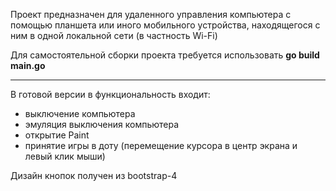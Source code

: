 Проект предназначен для удаленного управления компьютера с помощью планшета или иного
мобильного устройства, находящегося с ним в одной локальной сети (в частность Wi-Fi)

Для самостоятельной сборки проекта требуется использовать <b>go build main.go</b>
<hr/>

В готовой версии в функциональность входит:
 - выключение компьютера
 - эмуляция выключения компьютера
 - открытие Paint
 - принятие игры в доту (перемещение курсора в центр экрана и левый клик мыши)
 
 Дизайн кнопок получен из bootstrap-4

